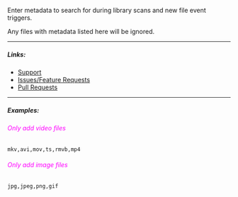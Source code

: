 
Enter metadata to search for during library scans and new file event triggers.

Any files with metadata listed here will be ignored.

---

##### Links:

- [Support](https://unmanic.app/discord)
- [Issues/Feature Requests](https://github.com/Unmanic/plugin.limit_library_search_by_metadata/issues)
- [Pull Requests](https://github.com/Unmanic/plugin.limit_library_search_by_metadata/pulls)

---

##### Examples:

###### <span style="color:magenta">Only add video files</span>
```
mkv,avi,mov,ts,rmvb,mp4
```

###### <span style="color:magenta">Only add image files</span>
```
jpg,jpeg,png,gif
```
